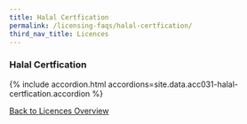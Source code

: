 ```yaml
---
title: Halal Certfication
permalink: /licensing-faqs/halal-certfication/
third_nav_title: Licences
---
```


### Halal Certfication

{% include accordion.html accordions=site.data.acc031-halal-certfication.accordion %}

[Back to Licences Overview](/licences/)